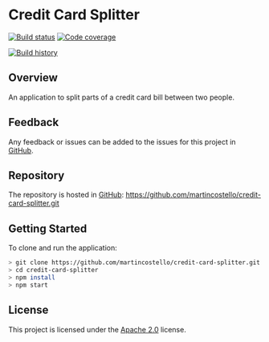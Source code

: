 # Credit Card Splitter

[![Build status](https://travis-ci.org/martincostello/credit-card-splitter.svg?branch=master)](https://travis-ci.org/martincostello/credit-card-splitter) [![Code coverage](https://codecov.io/gh/martincostello/credit-card-splitter/branch/master/graph/badge.svg)](https://codecov.io/gh/martincostello/credit-card-splitter)

[![Build history](https://buildstats.info/travisci/chart/martincostello/credit-card-splitter?branch=master&includeBuildsFromPullRequest=false)](https://travis-ci.org/martincostello/credit-card-splitter)

## Overview

An application to split parts of a credit card bill between two people.

## Feedback

Any feedback or issues can be added to the issues for this project in [GitHub](https://github.com/martincostello/credit-card-splitter/issues).

## Repository

The repository is hosted in [GitHub](https://github.com/martincostello/credit-card-splitter): https://github.com/martincostello/credit-card-splitter.git

## Getting Started

To clone and run the application:

```sh
> git clone https://github.com/martincostello/credit-card-splitter.git
> cd credit-card-splitter
> npm install
> npm start
```

## License

This project is licensed under the [Apache 2.0](http://www.apache.org/licenses/LICENSE-2.0.txt) license.
